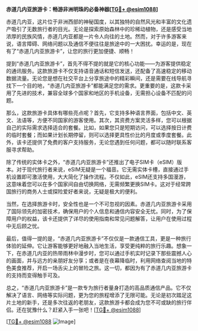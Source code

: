**赤道几内亚旅游卡：畅游非洲明珠的必备神器[[TG💪+ @esim1088](https://t.me/s/esim1088)]**

赤道几内亚，这片位于非洲西部的神秘国度，以其独特的自然风光和丰富的文化遗产吸引了无数旅行者的目光。无论是探索原始森林中的珍稀动植物，还是感受当地浓厚的民族风情，赤道几内亚都是一片令人向往的土地。然而，对于许多游客来说，语言障碍、网络问题以及通信不便往往是旅途中的一大困扰。幸运的是，现在有了“赤道几内亚旅游卡”，让您的旅行更加便捷、顺畅！

提到“赤道几内亚旅游卡”，首先不得不提的就是它的核心功能——为游客提供稳定的通讯服务。这款旅游卡不仅支持语音通话和短信发送，还配备了高速稳定的移动数据流量。无论您是想在社交平台上分享旅途中的精彩瞬间，还是需要在线导航寻找下一个目的地，“赤道几内亚旅游卡”都能满足您的需求。更重要的是，这款卡采用了先进的技术，兼容全球多个国家和地区的手机设备，无需担心设备不匹配的问题。

那么，这款旅游卡具体有哪些亮点呢？首先，它支持多种语言界面，包括中文、英文、法语等，方便不同国家的游客使用。其次，其资费方案灵活多样，您可以根据自己的实际需求选择适合的套餐。比如，如果您只是短期访问，可以选择按日计费的临时套餐；而如果计划长期停留，则可以选择更具性价比的月度或季度套餐。此外，该卡还提供了免费的客户支持服务，无论您遇到任何问题，都可以随时联系客服寻求帮助。

除了传统的实体卡之外，“赤道几内亚旅游卡”还推出了电子SIM卡（eSIM）版本。对于现代旅行者来说，eSIM无疑是一个福音。它无需实体卡槽，直接通过手机设置即可激活使用，大大简化了操作流程。不仅如此，eSIM还支持多国漫游，这意味着您可以在多个国家间自由切换网络，无需频繁更换SIM卡。这对于经常跨国旅行的商务人士或探险爱好者来说，无疑是极大的便利。

当然，在选择旅游卡时，安全性也是一个不可忽视的因素。赤道几内亚旅游卡采用了国际领先的加密技术，确保用户的个人信息和通信内容安全无忧。同时，为了保障用户的权益，该卡还提供了详尽的使用指南和常见问题解答，让用户在使用过程中无后顾之忧。

最后，值得一提的是，“赤道几内亚旅游卡”不仅仅是一款通信工具，更是一种旅行体验的延伸。它让游客能够更好地融入当地生活，享受更纯粹的旅行乐趣。想象一下，在赤道几内亚的热带雨林中漫步时，您可以通过手机实时记录下那些震撼人心的画面，并与远方的亲朋好友分享；或者是在夜幕降临时，利用网络查阅当地的特色美食推荐，开启一场舌尖上的冒险之旅。这一切，都因为有了赤道几内亚旅游卡的支持而变得触手可及。

总之，“赤道几内亚旅游卡”是一款专为旅行者量身打造的高品质通信产品。它不仅解决了语言、网络等实际问题，更为您的旅程增添了无限可能。无论是初次踏足这片土地的新手，还是多次往返的老朋友，这款旅游卡都会成为您不可或缺的旅行伴侣。还在犹豫什么？赶紧入手一张吧！[[TG💪+ @esim1088](https://t.me/s/esim1088)]

[[TG💪+ @esim1088](https://t.me/s/esim1088) ![Image](https://i.postimg.cc/4NQfJmqS/Snipaste-2025-05-13-00-14-12.png)]